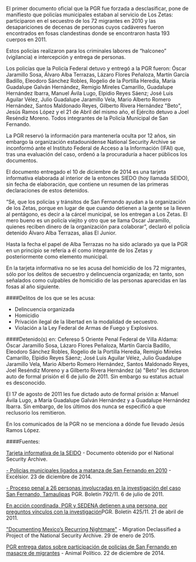 
El primer documento oficial que la PGR fue forzada a desclasificar, pone de manifiesto que policías municipales estaban al servicio de Los Zetas: participaron en el secuestro de los 72 migrantes en 2010 y las desapariciones de decenas de personas cuyos cadáveres fueron encontrados en fosas clandestinas donde se encontraron hasta 193 cuerpos en 2011.

Estos policías realizaron para los criminales labores de “halconeo” (vigilancia) e intercepción y entrega de personas.

Los policías que la Policía Federal detuvo y entregó a la PGR  fueron: Óscar Jaramillo Sosa, Álvaro Alba Terrazas, Lázaro Flores Peñaloza, Martín García Badillo, Eleodoro Sánchez Robles, Rogelio de la Portilla Heredia, María Guadalupe Galván Hernández, Remigio Mireles Camarillo, Guadalupe Hernández Ibarra, Manuel Ávila Lugo, Elpidio Reyes Sáenz; José Luis Aguilar Vélez, Julio Guadalupe Jaramillo Vela, Mario Alberto Romero Hernández, Santos Maldonado Reyes, Gilberto Rivera Hernández "Beto", Jesús Ramos López y el 21 de Abril del mismo año, el Ejército detuvo a Joel Reséndiz Moreno. Todos integrantes de la Policía Municipal de San Fernando.

La PGR reservó la información para mantenerla oculta por 12 años, sin embargo la organización estadounidense National Security Archive se inconformó ante el Instituto Federal de Acceso a la Información (IFAI) que, tras una evaluación del caso, ordenó a la procuraduría a hacer públicos los documentos.

El documento entregado el 10 de diciembre de 2014 es una tarjeta informativa elaborada al interior de la entonces SIEDO (hoy llamada SEIDO), sin fecha de elaboración, que contiene un resumen de las primeras declaraciones de estos detenidos.

“Sé, que los policías y tránsitos de San Fernando ayudan a la organización de los Zetas, porque en lugar de que cuando detienen a la gente se la lleven al pentágono, es decir a la cárcel municipal, se los entregan a Los Zetas. El mero bueno es un policía viejito y otro que se llama Oscar Jaramillo, quienes reciben dinero de la organización para colaborar”, declaró el policía detenido Álvaro Alba Terrazas, alias El Junior.

Hasta la fecha el papel de Alba Terrazas no ha sido aclarado ya que la PGR en un principio se refería a él como integrante de los Zetas y posteriormente como elemento municipal.

En la tarjeta informativa no se les acusa del homicidio de los 72 migrantes, sólo por los delitos de secuestro y delincuencia organizada; en tanto, son señalados como culpables de homicidio de las personas aparecidas en las fosas al año siguiente.
 
####Delitos de los que se les acusa:
* Delincuencia organizada
* Homicidio
* Privación ilegal de la libertad en la modalidad de secuestro.
* Violación a la Ley Federal de Armas de Fuego y Explosivos.
 

####Detenido(s) en:
Cefereso 5 Oriente Penal Federal de Villa Aldama:
Óscar Jaramillo Sosa, Lázaro Flores Peñaloza, Martín García Badillo, Eleodoro Sánchez Robles, Rogelio de la Portilla Heredia, Remigio Mireles Camarillo, Elpidio Reyes Sáenz; José Luis Aguilar Vélez, Julio Guadalupe Jaramillo Vela, Mario Alberto Romero Hernández, Santos Maldonado Reyes, Joel Reséndiz Moreno y a Gilberto Rivera Hernández (a) "Beto" les dictaron auto de formal prisión el 6 de julio de 2011. Sin embargo su estatus actual es desconocido.

El 17 de agosto de 2011 les fue dictado auto de formal prisión a: Manuel Ávila Lugo, a María Guadalupe Galván Hernández y a Guadalupe Hernández Ibarra. Sin embargo, de los últimos dos nunca se especificó a que reclusorio los remitieron.

En los comunicados de la PGR no se menciona a dónde fue llevado Jesús Ramos López.

####Fuentes:


<a href="http://nsarchive.gwu.edu/NSAEBB/NSAEBB499/TarjetaInformativa.pdf" target="_blanket">Tarjeta informativa de la SEIDO</a> - Documento obtenido por el National Security Archive.
 
<a href="http://www.excelsior.com.mx/nacional/2014/12/23/999062" target="_blanket"> - Policías municipales ligados a matanza de San Fernando en 2010</a> - Excélsior. 23 de diciembre de 2014.
 
<a href="http://www.pgr.gob.mx/prensa/2007/bol11/jul/792.pdf" target="_blanket"> - Proceso penal a 26 personas involucradas en la investigación del caso San Fernando, Tamaulipas</a> PGR. Boletín 792/11. 6 de julio de 2011. 

<a href="http://www.pgr.gob.mx/prensa/2007/bol11/Abr/b42511.shtm" target="_blanket">En acción coordinada, PGR y SEDENA detienen a una persona, por preguntos vínculos con la investigación</a>PGR. Boletín 425/11. 21 de abril de 2011.

<a href="https://migrationdeclassified.wordpress.com/2015/01/29/documenting-mexicos-recurring-nightmare/" target="_blanket">"Documenting Mexico’s Recurring Nightmare"</a> - Migration Declassified a Project of the National Security Archive. 29 de enero de 2015.

<a href="http://www.animalpolitico.com/2014/12/policias-de-san-fernando-participaron-en-masacre-de-migrantes-pgr-entrega-datos-del-caso/" target="_blanket">PGR entrega datos sobre participación de policías de San Fernando en masacre de migrantes</a> - Animal Político. 22 de diciembre de 2014. 
